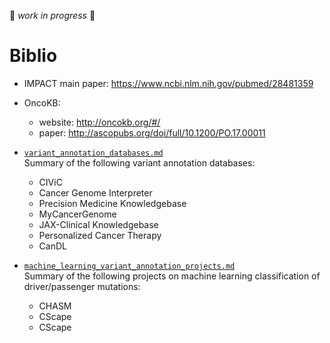 :construction: *work in progress* :construction:  

# Biblio
 
* IMPACT main paper: https://www.ncbi.nlm.nih.gov/pubmed/28481359

* OncoKB:
	* website: http://oncokb.org/#/
	* paper: http://ascopubs.org/doi/full/10.1200/PO.17.00011

* [`variant_annotation_databases.md`](https://github.com/ElsaB/impact-annotator/tree/master/doc/biblio/variant_annotation_databases.md)  
Summary of the following variant annotation databases:
	* CIViC
	* Cancer Genome Interpreter
	* Precision Medicine Knowledgebase
	* MyCancerGenome
	* JAX-Clinical Knowledgebase
	* Personalized Cancer Therapy
	* CanDL

* [`machine_learning_variant_annotation_projects.md`](https://github.com/ElsaB/impact-annotator/tree/master/doc/biblio/machine_learning_variant_annotation_projects.md)  
Summary of the following projects on machine learning classification of driver/passenger mutations:
	* CHASM
	* CScape
	* CScape